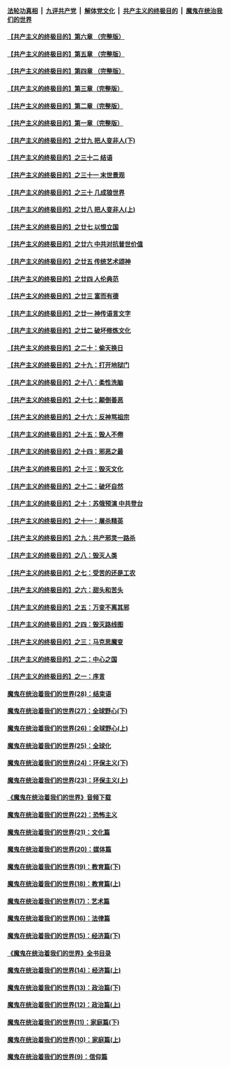 

####  [法轮功真相](../../../../basic/blob/master/README.md?t=06101731) &nbsp;|&nbsp; [九评共产党](../../../../9ping.md/blob/master/README.md?t=06101731) &nbsp;|&nbsp; [解体党文化](../../../../jtdwh.md/blob/master/README.md?t=06101731)  &nbsp;|&nbsp; [共产主义的终极目的](../../../../gczydzjmd.md/blob/master/README.md?t=06101731) &nbsp;|&nbsp; [魔鬼在统治我们的世界](../../../../mgztzwmdsj.md/blob/master/README.md?t=06101731) 

#### [【共产主义的终极目的】第六章 （完整版）](../pages/nsc422/n11428913.md?t=06101731) 

#### [【共产主义的终极目的】第五章 （完整版）](../pages/nsc422/n11428912.md?t=06101731) 

#### [【共产主义的终极目的】第四章 （完整版）](../pages/nsc422/n11428907.md?t=06101731) 

#### [【共产主义的终极目的】第三章（完整版）](../pages/nsc422/n11428848.md?t=06101731) 

#### [【共产主义的终极目的】第二章（完整版）](../pages/nsc422/n11428831.md?t=06101731) 

#### [【共产主义的终极目的】第一章（完整版）](../pages/nsc422/n11417651.md?t=06101731) 

#### [【共产主义的终极目的】之廿九 把人变非人(下)](../pages/nsc422/n11344140.md?t=06101731) 

#### [【共产主义的终极目的】之三十二 结语](../pages/nsc422/n11360535.md?t=06101731) 

#### [【共产主义的终极目的】之三十一 末世景观](../pages/nsc422/n11351129.md?t=06101731) 

#### [【共产主义的终极目的】之三十 几成狼世界](../pages/nsc422/n11348280.md?t=06101731) 

#### [【共产主义的终极目的】之廿八 把人变非人(上)](../pages/nsc422/n11340492.md?t=06101731) 

#### [【共产主义的终极目的】之廿七 以恨立国](../pages/nsc422/n11336944.md?t=06101731) 

#### [【共产主义的终极目的】之廿六 中共对抗普世价值](../pages/nsc422/n11324785.md?t=06101731) 

#### [【共产主义的终极目的】之廿五 传统艺术颂神](../pages/nsc422/n11296396.md?t=06101731) 

#### [【共产主义的终极目的】之廿四 人伦典范](../pages/nsc422/n11296397.md?t=06101731) 

#### [【共产主义的终极目的】之廿三 富而有德](../pages/nsc422/n11283598.md?t=06101731) 

#### [【共产主义的终极目的】之廿一 神传语言文字](../pages/nsc422/n11263265.md?t=06101731) 

#### [【共产主义的终极目的】之廿二 破坏修炼文化](../pages/nsc422/n11245728.md?t=06101731) 

#### [【共产主义的终极目的】之二十：偷天换日](../pages/nsc422/n11238846.md?t=06101731) 

#### [【共产主义的终极目的】之十九：打开地狱门](../pages/nsc422/n11206376.md?t=06101731) 

#### [【共产主义的终极目的】之十八：柔性洗脑](../pages/nsc422/n11199994.md?t=06101731) 

#### [【共产主义的终极目的】之十七：颠倒善恶](../pages/nsc422/n11179782.md?t=06101731) 

#### [【共产主义的终极目的】之十六：反神骂祖宗](../pages/nsc422/n11166798.md?t=06101731) 

#### [【共产主义的终极目的】之十五：毁人不倦](../pages/nsc422/n11166792.md?t=06101731) 

#### [【共产主义的终极目的】之十四：邪恶之最](../pages/nsc422/n11150249.md?t=06101731) 

#### [【共产主义的终极目的】之十三：毁灭文化](../pages/nsc422/n11135227.md?t=06101731) 

#### [【共产主义的终极目的】之十二：破坏自然](../pages/nsc422/n11135214.md?t=06101731) 

#### [【共产主义的终极目的】之十：苏俄预演 中共登台](../pages/nsc422/n11118424.md?t=06101731) 

#### [【共产主义的终极目的】之十一：屠杀精英](../pages/nsc422/n11118442.md?t=06101731) 

#### [【共产主义的终极目的】之九：共产邪灵一路杀](../pages/nsc422/n11114139.md?t=06101731) 

#### [【共产主义的终极目的】之八：毁灭人类](../pages/nsc422/n11108503.md?t=06101731) 

#### [【共产主义的终极目的】之七：受苦的还是工农](../pages/nsc422/n11101809.md?t=06101731) 

#### [【共产主义的终极目的】之六：甜头和苦头](../pages/nsc422/n11096971.md?t=06101731) 

#### [【共产主义的终极目的】之五：万变不离其邪](../pages/nsc422/n11091285.md?t=06101731) 

#### [【共产主义的终极目的】之四：毁灭路线图](../pages/nsc422/n11086284.md?t=06101731) 

#### [【共产主义的终极目的】之三：马克思魔变](../pages/nsc422/n11061941.md?t=06101731) 

#### [【共产主义的终极目的】之二：中心之国](../pages/nsc422/n11047728.md?t=06101731) 

#### [【共产主义的终极目的】之一：序言](../pages/nsc422/n11086077.md?t=06101731) 

#### [魔鬼在统治着我们的世界(28)：结束语](../pages/nsc422/n10936246.md?t=06101731) 

#### [魔鬼在统治着我们的世界(27)：全球野心(下)](../pages/nsc422/n10928319.md?t=06101731) 

#### [魔鬼在统治着我们的世界(26)：全球野心(上)](../pages/nsc422/n10900318.md?t=06101731) 

#### [魔鬼在统治着我们的世界(25)：全球化](../pages/nsc422/n10788205.md?t=06101731) 

#### [魔鬼在统治着我们的世界(24)：环保主义(下)](../pages/nsc422/n10695307.md?t=06101731) 

#### [魔鬼在统治着我们的世界(23)：环保主义(上)](../pages/nsc422/n10688613.md?t=06101731) 

#### [《魔鬼在统治着我们的世界》音频下载](../pages/nsc422/n10635553.md?t=06101731) 

#### [魔鬼在统治着我们的世界(22)：恐怖主义](../pages/nsc422/n10614727.md?t=06101731) 

#### [魔鬼在统治着我们的世界(21)：文化篇](../pages/nsc422/n10597706.md?t=06101731) 

#### [魔鬼在统治着我们的世界(20)：媒体篇](../pages/nsc422/n10586579.md?t=06101731) 

#### [魔鬼在统治着我们的世界(19)：教育篇(下)](../pages/nsc422/n10564808.md?t=06101731) 

#### [魔鬼在统治着我们的世界(18)：教育篇(上)](../pages/nsc422/n10526970.md?t=06101731) 

#### [魔鬼在统治着我们的世界(17)：艺术篇](../pages/nsc422/n10499093.md?t=06101731) 

#### [魔鬼在统治着我们的世界(16)：法律篇](../pages/nsc422/n10485969.md?t=06101731) 

#### [魔鬼在统治着我们的世界(15)：经济篇(下)](../pages/nsc422/n10469975.md?t=06101731) 

#### [《魔鬼在统治着我们的世界》全书目录](../pages/nsc422/n10464261.md?t=06101731) 

#### [魔鬼在统治着我们的世界(14)：经济篇(上)](../pages/nsc422/n10457370.md?t=06101731) 

#### [魔鬼在统治着我们的世界(13)：政治篇(下)](../pages/nsc422/n10448270.md?t=06101731) 

#### [魔鬼在统治着我们的世界(12)：政治篇(上)](../pages/nsc422/n10444576.md?t=06101731) 

#### [魔鬼在统治着我们的世界(11)：家庭篇(下)](../pages/nsc422/n10440961.md?t=06101731) 

#### [魔鬼在统治着我们的世界(10)：家庭篇(上)](../pages/nsc422/n10435448.md?t=06101731) 

#### [魔鬼在统治着我们的世界(9)：信仰篇](../pages/nsc422/n10432159.md?t=06101731) 

